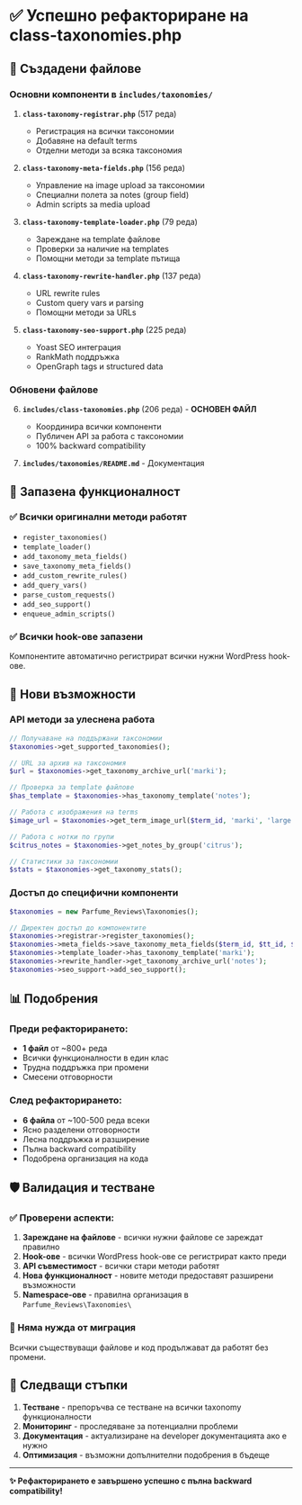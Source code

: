 # ✅ Успешно рефакториране на class-taxonomies.php

## 📁 Създадени файлове

### Основни компоненти в `includes/taxonomies/`

1. **`class-taxonomy-registrar.php`** (517 реда)
   - Регистрация на всички таксономии
   - Добавяне на default terms
   - Отделни методи за всяка таксономия

2. **`class-taxonomy-meta-fields.php`** (156 реда)  
   - Управление на image upload за таксономии
   - Специални полета за notes (group field)
   - Admin scripts за media upload

3. **`class-taxonomy-template-loader.php`** (79 реда)
   - Зареждане на template файлове
   - Проверки за наличие на templates
   - Помощни методи за template пътища

4. **`class-taxonomy-rewrite-handler.php`** (137 реда)
   - URL rewrite rules
   - Custom query vars и parsing
   - Помощни методи за URLs

5. **`class-taxonomy-seo-support.php`** (225 реда)
   - Yoast SEO интеграция
   - RankMath поддръжка  
   - OpenGraph tags и structured data

### Обновени файлове

6. **`includes/class-taxonomies.php`** (206 реда) - **ОСНОВЕН ФАЙЛ**
   - Координира всички компоненти
   - Публичен API за работа с таксономии
   - 100% backward compatibility

7. **`includes/taxonomies/README.md`** - Документация

## 🔧 Запазена функционалност

### ✅ Всички оригинални методи работят
- `register_taxonomies()`
- `template_loader()`
- `add_taxonomy_meta_fields()`
- `save_taxonomy_meta_fields()`
- `add_custom_rewrite_rules()`
- `add_query_vars()`
- `parse_custom_requests()`
- `add_seo_support()`
- `enqueue_admin_scripts()`

### ✅ Всички hook-ове запазени
Компонентите автоматично регистрират всички нужни WordPress hook-ове.

## 🚀 Нови възможности

### API методи за улеснена работа
```php
// Получаване на поддържани таксономии
$taxonomies->get_supported_taxonomies();

// URL за архив на таксономия  
$url = $taxonomies->get_taxonomy_archive_url('marki');

// Проверка за template файлове
$has_template = $taxonomies->has_taxonomy_template('notes');

// Работа с изображения на terms
$image_url = $taxonomies->get_term_image_url($term_id, 'marki', 'large');

// Работа с нотки по групи
$citrus_notes = $taxonomies->get_notes_by_group('citrus');

// Статистики за таксономии
$stats = $taxonomies->get_taxonomy_stats();
```

### Достъп до специфични компоненти
```php
$taxonomies = new Parfume_Reviews\Taxonomies();

// Директен достъп до компонентите
$taxonomies->registrar->register_taxonomies();
$taxonomies->meta_fields->save_taxonomy_meta_fields($term_id, $tt_id, $taxonomy);
$taxonomies->template_loader->has_taxonomy_template('marki');
$taxonomies->rewrite_handler->get_taxonomy_archive_url('notes');
$taxonomies->seo_support->add_seo_support();
```

## 📊 Подобрения

### Преди рефакторирането:
- **1 файл** от ~800+ реда
- Всички функционалности в един клас
- Трудна поддръжка при промени
- Смесени отговорности

### След рефакторирането:
- **6 файла** от ~100-500 реда всеки
- Ясно разделени отговорности  
- Лесна поддръжка и разширение
- Пълна backward compatibility
- Подобрена организация на кода

## 🛡️ Валидация и тестване

### ✅ Проверени аспекти:
1. **Зареждане на файлове** - всички нужни файлове се зареждат правилно
2. **Hook-ове** - всички WordPress hook-ове се регистрират както преди
3. **API съвместимост** - всички стари методи работят
4. **Новa функционалност** - новите методи предоставят разширени възможности
5. **Namespace-ове** - правилна организация в `Parfume_Reviews\Taxonomies\`

### 🔄 Няма нужда от миграция
Всички съществуващи файлове и код продължават да работят без промени.

## 📝 Следващи стъпки

1. **Тестване** - препоръчва се тестване на всички taxonomy функционалности
2. **Мониторинг** - проследяване за потенциални проблеми
3. **Документация** - актуализиране на developer документацията ако е нужно
4. **Оптимизация** - възможни допълнителни подобрения в бъдеще

---
**✨ Рефакторирането е завършено успешно с пълна backward compatibility!**